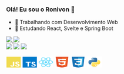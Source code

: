 ### Olá! Eu sou o Ronivon 👋

- 🔭 Trabalhando com Desenvolvimento Web
- 🌱 Estudando React, Svelte e Spring Boot

<div>
  <a href="https://github.com/RonivonMatos">
  <img height="180em" src="https://github-readme-stats.vercel.app/api?username=RonivonMatos&show_icons=true&theme=gotham&include_all_commits=true&count_private=true"/>
  <img height="180em" src="https://github-readme-stats.vercel.app/api/top-langs/?username=RonivonMatos&layout=compact&langs_count=7&theme=gotham"/>
</div>
  <div> 
  <a href = "mailto:ronivon.tiean@gmail.com" target="_blank"><img src="https://img.shields.io/badge/-Gmail-%23333?style=for-the-badge&logo=gmail&logoColor=white"/></a>
  <a href="https://www.linkedin.com/in/ronivon-pinheiro-6574a9177/" target="_blank"><img src="https://img.shields.io/badge/-LinkedIn-%230077B5?style=for-the-badge&logo=linkedin&logoColor=white"/></a>
    <a href="https://wa.me/557998996675" target="_blank" rel="noopener"><img src="https://img.shields.io/badge/WhatsApp-25D366?style=for-the-badge&logo=whatsapp&logoColor=white"></a>
</div>
<div style="display: inline_block"><br>
  <img align="center" alt="Js" height="30" width="40" src="https://raw.githubusercontent.com/devicons/devicon/master/icons/javascript/javascript-plain.svg">
  <img align="center" alt="Ts" height="30" width="40" src="https://raw.githubusercontent.com/devicons/devicon/master/icons/typescript/typescript-plain.svg">
  <img align="center" alt="React" height="30" width="40" src="https://raw.githubusercontent.com/devicons/devicon/master/icons/react/react-original.svg">
  <img align="center" alt="HTML" height="30" width="40" src="https://raw.githubusercontent.com/devicons/devicon/master/icons/html5/html5-original.svg">
  <img align="center" alt="CSS" height="30" width="40" src="https://raw.githubusercontent.com/devicons/devicon/master/icons/css3/css3-original.svg">
  <img align="center" alt="Python" height="30" width="40" src="https://raw.githubusercontent.com/devicons/devicon/master/icons/python/python-original.svg">
</div>

